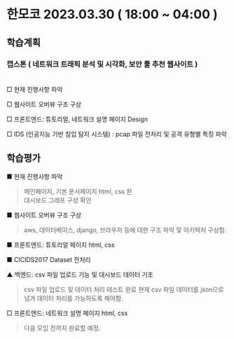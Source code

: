 # 한모코 2023.03.30 ( 18:00 ~ 04:00 )


학습계획
---
### 캡스톤 ( 네트워크 트래픽 분석 및 시각화, 보안 툴 추천 웹사이트 ) <br><br>

□ 현재 진행사항 파악 <br>

□ 웹사이트 오버뷰 구조 구상 <br>

□ 프론트엔드: 튜토리얼, 네트워크 설명 페이지 Design <br>

□ IDS (인공지능 기반 침입 탐지 시스템) : pcap 파일 전처리 및 공격 유형별 특징 파악 <br>

학습평가
---
■ 현재 진행사항 파악 <br>
> 메인페이지, 기본 문서페이지 html, css 완 <br>
> 대시보드 그래프 구성 확인 <br>

■ 웹사이트 오버뷰 구조 구상 <br>
> aws, 데이터베이스, django, 브라우저 등에 대한 구조 파악 및 아키텍처 구상함.

■ 프론트엔드: 튜토리얼 페이지 html, css <br>

■ CICIDS2017 Dataset 전처리<br>

▲ 백엔드: csv 파일 업로드 기능 및 대시보드 데이터 기초 <br>
> csv 파일 업로드 및 데이터 처리 테스트 완료
> 현재 csv 파일 데이터를 json으로 넘겨 데이터 처리를 가능하도록 해야함.

□  프론트엔드: 네트워크 설명 페이지 html, css <br>


> 다음 모임 전까지 완료할 예정.
